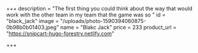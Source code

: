 +++
description = "The first thing you could think about the way that would work with the other team in my team that the game was so "
id = "black_jack"
image = "/uploads/photo-1590394060875-0b98b0b01403.jpeg"
name = "Blakc Jack"
price = 233
product_url = "https://snipcart-hugo-forestry.netlify.com"

+++
